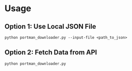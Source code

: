 # Usage

## Option 1: Use Local JSON File
`python portman_downloader.py --input-file <path_to_json>`

## Option 2: Fetch Data from API
`python portman_downloader.py`